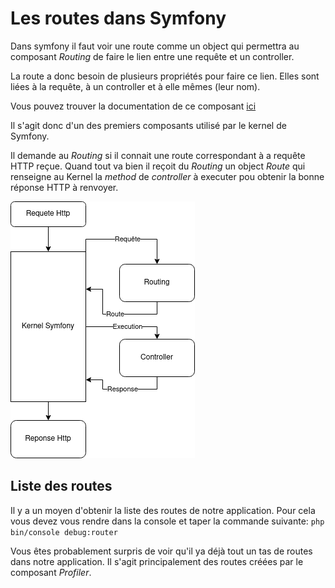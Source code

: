 # Les routes dans Symfony

Dans symfony il faut voir une route comme un object qui permettra au composant _Routing_ de faire le lien entre une requête et un controller.

La route a donc besoin de plusieurs propriétés pour faire ce lien. Elles sont liées à la requête, à un controller et à elle mêmes (leur nom).

Vous pouvez trouver la documentation de ce composant [ici](https://symfony.com/doc/4.4/routing.html)

Il s'agit donc d'un des premiers composants utilisé par le kernel de Symfony.

Il demande au _Routing_ si il connait une route correspondant à a requête HTTP reçue. Quand tout va bien il reçoit du _Routing_ un object _Route_ qui renseigne au Kernel la _method_ de _controller_ à executer pou obtenir la bonne réponse HTTP à renvoyer.

![profiler toolab image](../assets/routing-schema.png)

## Liste des routes
Il y a un moyen d'obtenir la liste des routes de notre application. Pour cela vous devez vous rendre dans la console et taper la commande suivante:
`php bin/console debug:router`

Vous êtes probablement surpris de voir qu'il ya déjà tout un tas de routes dans notre application. Il s'agit principalement des routes créées par le composant _Profiler_.
 
